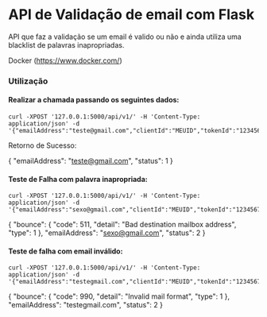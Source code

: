 # API de Validação de email com Flask

API que faz a validação se um email é valido ou não e ainda utiliza uma blacklist de palavras inapropriadas.

Docker (https://www.docker.com/)

### Utilização

#### Realizar a chamada passando os seguintes dados:

```
curl -XPOST '127.0.0.1:5000/api/v1/' -H 'Content-Type: application/json' -d '{"emailAddress":"teste@gmail.com","clientId":"MEUID","tokenId":"1234567890"}'
```

Retorno de Sucesso:

{
  "emailAddress": "teste@gmail.com",
  "status": 1
}

#### Teste de Falha com palavra inapropriada:

```
curl -XPOST '127.0.0.1:5000/api/v1/' -H 'Content-Type: application/json' -d '{"emailAddress":"sexo@gmail.com","clientId":"MEUID","tokenId":"1234567890"}'
```

{
  "bounce": {
    "code": 511,
    "detail": "Bad destination mailbox address",
    "type": 1
  },
  "emailAddress": "sexo@gmail.com",
  "status": 2
}

#### Teste de falha com email inválido:

```
curl -XPOST '127.0.0.1:5000/api/v1/' -H 'Content-Type: application/json' -d '{"emailAddress":"testegmail.com","clientId":"MEUID","tokenId":"1234567890"}'
```

{
  "bounce": {
    "code": 990,
    "detail": "Invalid mail format",
    "type": 1
  },
  "emailAddress": "testegmail.com",
  "status": 2
}

